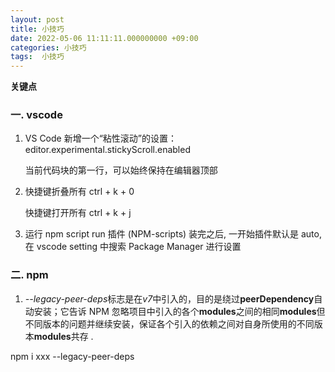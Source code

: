 ```yaml
---
layout: post
title: 小技巧
date: 2022-05-06 11:11:11.000000000 +09:00
categories: 小技巧
tags:  小技巧
---
```


**关键点**

### 一. vscode

1. VS Code 新增一个“粘性滚动”的设置：editor.experimental.stickyScroll.enabled
   
   当前代码块的第一行，可以始终保持在编辑器顶部

2. 快捷键折叠所有 ctrl + k + 0
   
   快捷键打开所有 ctrl + k + j

3. 运行 npm script run 插件 (NPM-scripts)
   装完之后, 一开始插件默认是 auto, 在 vscode setting 中搜索 Package Manager 进行设置
   
   ### 

### 二. npm

1.  *--legacy-peer-deps*标志是在*v7*中引入的，目的是绕过**peerDependency**自动安装；它告诉 NPM 忽略项目中引入的各个**modules**之间的相同**modules**但不同版本的问题并继续安装，保证各个引入的依赖之间对自身所使用的不同版本**modules**共存 .
   
   npm i xxx --legacy-peer-deps


